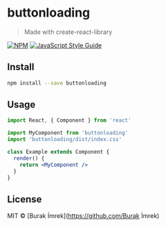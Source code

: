 # buttonloading

> Made with create-react-library

[![NPM](https://img.shields.io/npm/v/buttonloading.svg)](https://www.npmjs.com/package/buttonloading) [![JavaScript Style Guide](https://img.shields.io/badge/code_style-standard-brightgreen.svg)](https://standardjs.com)

## Install

```bash
npm install --save buttonloading
```

## Usage

```jsx
import React, { Component } from 'react'

import MyComponent from 'buttonloading'
import 'buttonloading/dist/index.css'

class Example extends Component {
  render() {
    return <MyComponent />
  }
}
```

## License

MIT © [Burak İmrek](https://github.com/Burak İmrek)
